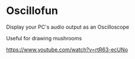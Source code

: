# Oscillofun
Display your PC's audio output as an Oscilloscope

Useful for drawing mushrooms

https://www.youtube.com/watch?v=rtR63-ecUNo